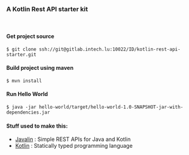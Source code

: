### A Kotlin Rest API starter kit
&nbsp;

#### Get project source


```shell
$ git clone ssh://git@gitlab.intech.lu:10022/ID/kotlin-rest-api-starter.git
```

#### Build project using maven

```shell
$ mvn install
```

#### Run Hello World

```shell
$ java -jar hello-world/target/hello-world-1.0-SNAPSHOT-jar-with-dependencies.jar
```

#### Stuff used to make this:

 * [Javalin](https://javalin.io/) : Simple REST APIs for Java and Kotlin
 * [Kotlin](https://kotlinlang.org/) : Statically typed programming language
